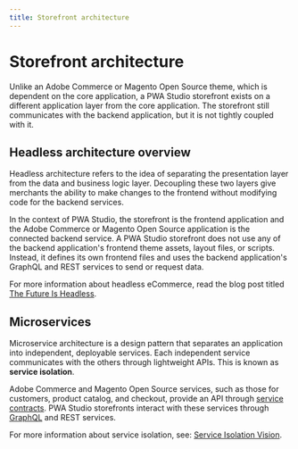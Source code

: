 ```yaml
---
title: Storefront architecture
---
```


# Storefront architecture

Unlike an Adobe Commerce or Magento Open Source theme, which is dependent on the core application, a PWA Studio storefront exists on a different application layer from the core application.
The storefront still communicates with the backend application, but it is not tightly coupled with it.

## Headless architecture overview

Headless architecture refers to the idea of separating the presentation layer from the data and business logic layer.
Decoupling these two layers give merchants the ability to make changes to the frontend without modifying code for the backend services.

In the context of PWA Studio, the storefront is the frontend application and the Adobe Commerce or Magento Open Source application is the connected backend service.
A PWA Studio storefront does not use any of the backend application's frontend theme assets, layout files, or scripts.
Instead, it defines its own frontend files and uses the backend application's GraphQL and REST services to send or request data.

For more information about headless eCommerce, read the blog post titled [The Future Is Headless][].

[the future is headless]: https://magento.com/blog/best-practices/future-headless

## Microservices

Microservice architecture is a design pattern that separates an application into independent, deployable services.
Each independent service communicates with the others through lightweight APIs.
This is known as **service isolation**.

Adobe Commerce and Magento Open Source services, such as those for customers, product catalog, and checkout, provide an API through [service contracts][].
PWA Studio storefronts interact with these services through [GraphQL][] and REST services.

[service contracts]: https://developer.adobe.com/commerce/php/development/components/service-contracts/
[graphql]: https://github.com/magento/graphql-ce

For more information about service isolation, see: [Service Isolation Vision][].

[service isolation vision]: https://github.com/magento/architecture/blob/master/design-documents/service-isolation.md

